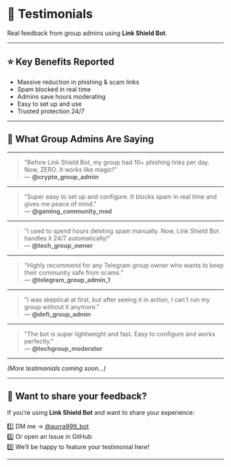 # 📝 Testimonials

Real feedback from group admins using **Link Shield Bot**.

---

## ⭐ Key Benefits Reported

- Massive reduction in phishing & scam links
- Spam blocked in real time
- Admins save hours moderating
- Easy to set up and use
- Trusted protection 24/7

---

## 💬 What Group Admins Are Saying

---

> "Before Link Shield Bot, my group had 10+ phishing links per day. Now, ZERO. It works like magic!"  
— **@crypto_group_admin**

---

> "Super easy to set up and configure. It blocks spam in real time and gives me peace of mind."  
— **@gaming_community_mod**

---

> "I used to spend hours deleting spam manually. Now, Link Shield Bot handles it 24/7 automatically!"  
— **@tech_group_owner**

---

> "Highly recommend for any Telegram group owner who wants to keep their community safe from scams."  
— **@telegram_group_admin_1**

---

> "I was skeptical at first, but after seeing it in action, I can't run my group without it anymore."  
— **@defi_group_admin**

---

> "The bot is super lightweight and fast. Easy to configure and works perfectly."  
— **@techgroup_moderator**

---

*(More testimonials coming soon...)*

---

## 🙏 Want to share your feedback?

If you’re using **Link Shield Bot** and want to share your experience:

1️⃣ DM me → [@aurra999_bot](https://t.me/aurra999_bot)  
2️⃣ Or open an Issue in GitHub  
3️⃣ We’ll be happy to feature your testimonial here!

---

